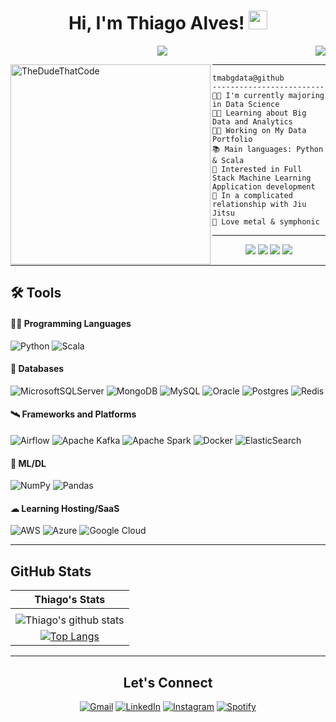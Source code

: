 <h1 align="center">
Hi, I'm Thiago Alves!
 <img src="https://media.giphy.com/media/hvRJCLFzcasrR4ia7z/giphy.gif" width="30"></h1>
 <img src="https://komarev.com/ghpvc/?username=tmabgdata&color=blue&&style=for-the-badge&label=PROFILE+VIEWS" align='right'/>

<!-- Typing SVG by DenverCoder1 - https://github.com/DenverCoder1/readme-typing-svg -->
<p align="center">
  <a href="https://github.com/DenverCoder1/readme-typing-svg"><img src="https://readme-typing-svg.herokuapp.com?lines=Data+Science+Student;Training+Data+Engineering;A+Cyber+Security+Enthusiastic;Always%20learning%20new%20things&center=true&width=380&height=45"></a>
</p>

<img align="left" src="https://github.com/TheDudeThatCode/TheDudeThatCode/blob/master/Assets/Developer.gif" alt="TheDudeThatCode" width="320" />
<hr>

```
tmabgdata@github
-------------------------
👨‍🎓 I'm currently majoring in Data Science
👨‍🔬 Learning about Big Data and Analytics
👨‍💻 Working on My Data Portfolio
📚 Main languages: Python & Scala
🎲 Interested in Full Stack Machine Learning Application development
💖 In a complicated relationship with Jiu Jitsu
🎵 Love metal & symphonic
```
---
<p align="center">
  <img src="https://img.shields.io/badge/Age-30-blue" />
  <img src="https://img.shields.io/badge/Focus-Data%20Pipeline-blue" /> 
  <img src="https://img.shields.io/badge/Lives-Brazil-blue" /> 
  <img src="https://img.shields.io/badge/Languages-Portuguese%20%26%20English(basic)-blue" /> 
</p>

---

## 🛠 Tools

#### 👨‍💻 Programming Languages

 ![Python](https://img.shields.io/badge/python-3670A0?style=for-the-badge&logo=python&logoColor=ffdd54)
 ![Scala](https://img.shields.io/badge/scala-%23DC322F.svg?style=for-the-badge&logo=scala&logoColor=white)

#### 💾 Databases
 
 ![MicrosoftSQLServer](https://img.shields.io/badge/Microsoft%20SQL%20Sever-CC2927?style=for-the-badge&logo=microsoft%20sql%20server&logoColor=white)
 ![MongoDB](https://img.shields.io/badge/MongoDB-%234ea94b.svg?style=for-the-badge&logo=mongodb&logoColor=white)
 ![MySQL](https://img.shields.io/badge/mysql-%2300f.svg?style=for-the-badge&logo=mysql&logoColor=white)
 ![Oracle](https://img.shields.io/badge/Oracle-F80000?style=for-the-badge&logo=oracle&logoColor=white)
 ![Postgres](https://img.shields.io/badge/postgres-%23316192.svg?style=for-the-badge&logo=postgresql&logoColor=white)
 ![Redis](https://img.shields.io/badge/redis-%23DD0031.svg?style=for-the-badge&logo=redis&logoColor=white)
 
#### 🛰 Frameworks and Platforms
 
 ![Airflow](https://img.shields.io/badge/Airflow-017CEE?style=for-the-badge&logo=Apache%20Airflow&logoColor=white)
 ![Apache Kafka](https://img.shields.io/badge/Apache%20Kafka-000?style=for-the-badge&logo=apachekafka)
 ![Apache Spark](https://img.shields.io/badge/Apache_Spark-FFFFFF?style=for-the-badge&logo=apachespark&logoColor=#E35A16)
 ![Docker](https://img.shields.io/badge/docker-%230db7ed.svg?style=for-the-badge&logo=docker&logoColor=white)
 ![ElasticSearch](https://img.shields.io/badge/-ElasticSearch-005571?style=for-the-badge&logo=elasticsearch)
 
#### 🦾 ML/DL

 ![NumPy](https://img.shields.io/badge/numpy-%23013243.svg?style=for-the-badge&logo=numpy&logoColor=white)
 ![Pandas](https://img.shields.io/badge/pandas-%23150458.svg?style=for-the-badge&logo=pandas&logoColor=white)

#### ☁ Learning Hosting/SaaS

 ![AWS](https://img.shields.io/badge/AWS-%23FF9900.svg?style=for-the-badge&logo=amazon-aws&logoColor=white)
 ![Azure](https://img.shields.io/badge/azure-%230072C6.svg?style=for-the-badge&logo=microsoftazure&logoColor=white)
 ![Google Cloud](https://img.shields.io/badge/GoogleCloud-%234285F4.svg?style=for-the-badge&logo=google-cloud&logoColor=white)

--- 

##  GitHub Stats


|                                                                     Thiago's Stats                                                                       |
|  :-----------------------------------------------------------------------------------------------------------------------------------------------------: |  
|                                                                                                                                                          |  
| ![Thiago's github stats](https://github-readme-stats.vercel.app/api?username=tmabgdata&show_icons=true&theme=algolia)                                    | 
| [![Top Langs](https://github-readme-stats.vercel.app/api/top-langs/?username=tmabgdata&layout=compact&show_icons=true&theme=algolia)](https://github.com/tmabgdata/github-readme-stats)                        |                                                                                                                                                        |


<div align="center">

 ---
 
 ## Let's Connect

   <a href="mailto:tma.bigdata@gmail.com/" target="_blank"><img src="https://img.shields.io/badge/Gmail-D14836?style=for-the-badge&logo=gmail&logoColor=white" alt="Gmail"></a>
   <a href="https://www.linkedin.com/in/thiago-bigdata/" target="_blank"><img src="https://img.shields.io/badge/linkedin-%230077B5.svg?style=for-the-badge&logo=linkedin&logoColor=white" alt="LinkedIn"></a>
   <a href="https://www.instagram.com/thiago_krz/" target="_blank"><img src="https://img.shields.io/badge/Instagram-%23E4405F.svg?style=for-the-badge&logo=Instagram&logoColor=white" alt="Instagram"></a>
   <a href="https://open.spotify.com/user/22a2z4k55o43faugahu6s6a5a?si=52605955186f43b2" target="_blank"><img src="https://img.shields.io/badge/Spotify-1ED760?style=for-the-badge&logo=spotify&logoColor=white" alt="Spotify"></a>

</div>
